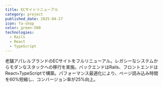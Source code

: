 ```yaml
---
title: ECサイトリニューアル
category: project
published_date: 2025-04-27
icon: fa-shop
color: green-500
technologies:
  - Rails
  - React
  - TypeScript
---
```


老舗アパレルブランドのECサイトをフルリニューアル。レガシーなシステムからモダンなスタックへの移行を実施。バックエンドはRails、フロントエンドはReact+TypeScriptで構築。パフォーマンス最適化により、ページ読み込み時間を60%短縮し、コンバージョン率が25%向上。
